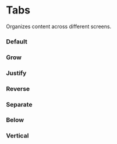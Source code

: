 # Tabs

Organizes content across different screens.

<Playground />

<Usage />

<Api />

<Examples />

### Default

<Example value="default" />

### Grow

<Example value="grow" />

### Justify

<Example value="justify" />

### Reverse

<Example value="reverse" />

### Separate

<Example value="separate" />

### Below

<Example value="below" />

### Vertical

<Example value="vertical" />

<Checklist 
    accessibility={false}
    bidirectionality={false}
    cssParts={false}
    cssVariables={false}
    documentation={false}
    examples={false}
    events={false}
    keyboard={false}
    methods={false}
    playground={false}
    properties={false}
    skeleton={false}
    slots={false}
/>
